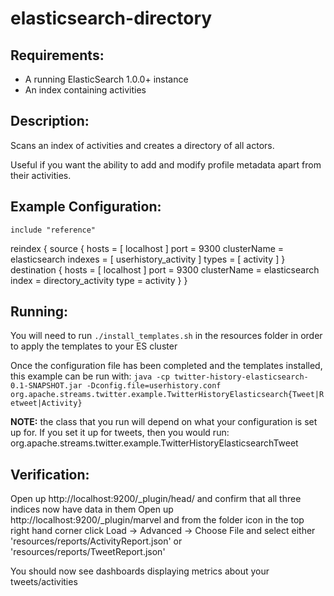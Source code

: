 elasticsearch-directory
==============================

Requirements:
-------------
 - A running ElasticSearch 1.0.0+ instance
 - An index containing activities

Description:
------------
Scans an index of activities and creates a directory of all actors.

Useful if you want the ability to add and modify profile metadata apart from their activities.

Example Configuration:
----------------------

    include "reference"
reindex {
    source {
        hosts = [
            localhost
        ]
        port = 9300
        clusterName = elasticsearch
        indexes = [
            userhistory_activity
        ]
        types = [
            activity
        ]
    }
    destination {
        hosts = [
            localhost
        ]
        port = 9300
        clusterName = elasticsearch
        index = directory_activity
        type = activity
    }
}

Running:
--------

You will need to run `./install_templates.sh` in the resources folder in order to apply the templates to your ES cluster

Once the configuration file has been completed and the templates installed, this example can be run with:
`java -cp twitter-history-elasticsearch-0.1-SNAPSHOT.jar -Dconfig.file=userhistory.conf org.apache.streams.twitter.example.TwitterHistoryElasticsearch{Tweet|Retweet|Activity}`

**NOTE:** the class that you run will depend on what your configuration is set up for. If you set it up for tweets, then you would run:
org.apache.streams.twitter.example.TwitterHistoryElasticsearchTweet

Verification:
-------------
Open up http://localhost:9200/_plugin/head/ and confirm that all three indices now have data in them
Open up http://localhost:9200/_plugin/marvel and from the folder icon in the top right hand corner click
    Load -> Advanced -> Choose File and select either 'resources/reports/ActivityReport.json' or 'resources/reports/TweetReport.json'

You should now see dashboards displaying metrics about your tweets/activities
